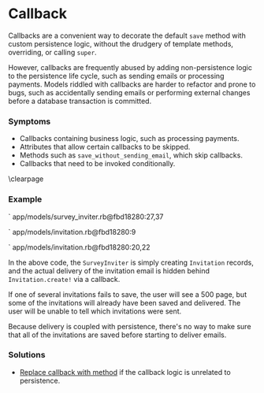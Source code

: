 # Callback

Callbacks are a convenient way to decorate the default `save` method with custom
persistence logic, without the drudgery of template methods, overriding, or
calling `super`.

However, callbacks are frequently abused by adding non-persistence logic to the
persistence life cycle, such as sending emails or processing payments. Models
riddled with callbacks are harder to refactor and prone to bugs, such as
accidentally sending emails or performing external changes before a database
transaction is committed.

### Symptoms

* Callbacks containing business logic, such as processing payments.
* Attributes that allow certain callbacks to be skipped.
* Methods such as `save_without_sending_email`, which skip callbacks.
* Callbacks that need to be invoked conditionally.

\clearpage

### Example

` app/models/survey_inviter.rb@fbd18280:27,37

` app/models/invitation.rb@fbd18280:9

` app/models/invitation.rb@fbd18280:20,22

In the above code, the `SurveyInviter` is simply creating `Invitation` records,
and the actual delivery of the invitation email is hidden behind
`Invitation.create!` via a callback.

If one of several invitations fails to save, the user will see a 500 page, but
some of the invitations will already have been saved and delivered. The user
will be unable to tell which invitations were sent.

Because delivery is coupled with persistence, there's no way to make sure that
all of the invitations are saved before starting to deliver emails.

### Solutions

* [Replace callback with method](#replace-callback-with-method) if the callback
  logic is unrelated to persistence.
